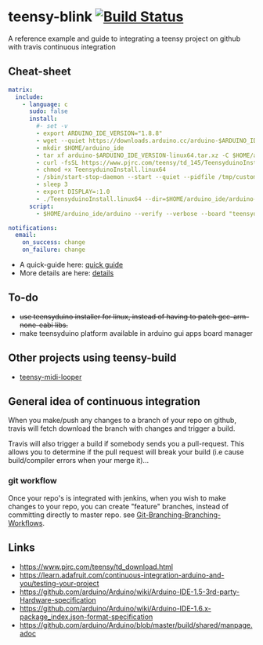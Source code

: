 # teensy-blink [![Build Status](https://travis-ci.org/newdigate/teensy-blink.svg?branch=teensyduino-installer)](https://travis-ci.org/newdigate/teensy-blink)
A reference example and guide to integrating a teensy project on github with travis continuous integration

## Cheat-sheet
``` yaml
matrix:
  include:
    - language: c
      sudo: false
      install:
        #- set -v
        - export ARDUINO_IDE_VERSION="1.8.8"
        - wget --quiet https://downloads.arduino.cc/arduino-$ARDUINO_IDE_VERSION-linux64.tar.xz
        - mkdir $HOME/arduino_ide
        - tar xf arduino-$ARDUINO_IDE_VERSION-linux64.tar.xz -C $HOME/arduino_ide/ 
        - curl -fsSL https://www.pjrc.com/teensy/td_145/TeensyduinoInstall.linux64 -o TeensyduinoInstall.linux64
        - chmod +x TeensyduinoInstall.linux64
        - /sbin/start-stop-daemon --start --quiet --pidfile /tmp/custom_xvfb_1.pid --make-pidfile --background --exec /usr/bin/Xvfb -- :1 -ac -screen 0 1280x1024x16
        - sleep 3
        - export DISPLAY=:1.0
        - ./TeensyduinoInstall.linux64 --dir=$HOME/arduino_ide/arduino-$ARDUINO_IDE_VERSION
      script:
        - $HOME/arduino_ide/arduino --verify --verbose --board "teensyduino:avr:teensy36:usb=serial,speed=180,opt=o2std,keys=en-us" blink/blink.ino 

notifications:
  email:
    on_success: change
    on_failure: change
```

* A quick-guide here: [quick guide](quick-guide.md)
* More details are here: [details](detail-guide.md)

## To-do
* ~~use teensyduino installer for linux, instead of having to patch gcc-arm-none-eabi libs.~~
* make teensyduino platform available in arduino gui apps board manager

## Other projects using teensy-build 
* [teensy-midi-looper](https://github.com/newdigate/teensy-midi-looper)

## General idea of continuous integration
When you make/push any changes to a branch of your repo on github, travis will fetch download the branch with changes and trigger a build.  

Travis will also trigger a build if somebody sends you a pull-request. This allows you to determine if the pull request will break your build (i.e cause build/compiler errors when your merge it)...  

### git workflow
Once your repo's is integrated with jenkins, when you wish to make changes to your repo, you can create "feature" branches, instead of committing directly to master repo. see [Git-Branching-Branching-Workflows](https://git-scm.com/book/en/v1/Git-Branching-Branching-Workflows).


## Links 
* https://www.pjrc.com/teensy/td_download.html
* https://learn.adafruit.com/continuous-integration-arduino-and-you/testing-your-project
* https://github.com/arduino/Arduino/wiki/Arduino-IDE-1.5-3rd-party-Hardware-specification
* https://github.com/arduino/Arduino/wiki/Arduino-IDE-1.6.x-package_index.json-format-specification
* https://github.com/arduino/Arduino/blob/master/build/shared/manpage.adoc
